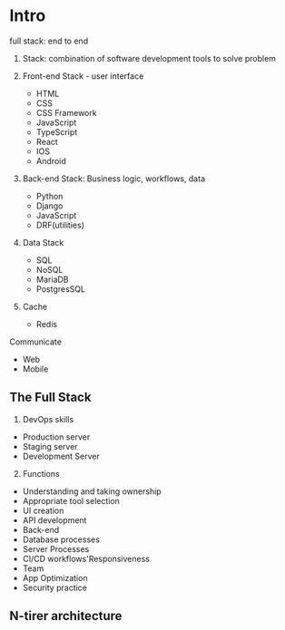 # Intro
full stack: end to end
1. Stack: combination of software development tools to solve problem
2. Front-end Stack - user interface
    - HTML
    - CSS
    - CSS Framework
    - JavaScript
    - TypeScript
    - React
    - IOS  
    - Android

3. Back-end Stack: Business logic, workflows, data
    - Python
    - Django
    - JavaScript
    - DRF(utilities)

4. Data Stack
    - SQL
    - NoSQL
    - MariaDB
    - PostgresSQL

5. Cache
    - Redis

Communicate
- Web 
- Mobile

## The Full Stack
1. DevOps skills
- Production server
- Staging server
- Development Server

2. Functions
- Understanding and taking ownership
- Appropriate tool selection
- UI creation
- API development
- Back-end
- Database processes
- Server Processes
- CI/CD workflows'Responsiveness
- Team
- App Optimization
- Security practice

## N-tirer architecture

